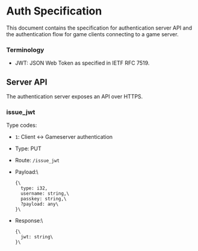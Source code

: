 # Auth Specification

This document contains the specification for authentication server API
and the authentication flow for game clients connecting to a game server.

### Terminology

- JWT: JSON Web Token as specified in IETF RFC 7519.

## Server API

The authentication server exposes an API over HTTPS.

### issue_jwt

Type codes:
- `1`: Client <-> Gameserver authentication

- Type: PUT
- Route: ```/issue_jwt```
- Payload:\
  ```\
  {\
    type: i32,
    username: string,\
    passkey: string,\
    ?payload: any\
  }\
  ```
- Response:\
  ```\
  {\
    jwt: string\
  }\
  ```
